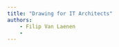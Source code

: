 ```yaml
---
title: "Drawing for IT Architects"
authors:
    - Filip Van Laenen
    -                            
---
```

